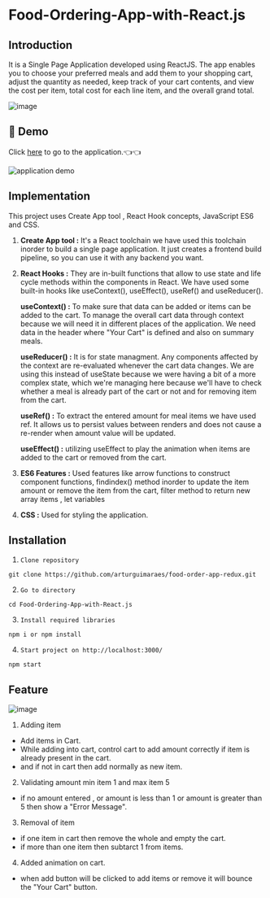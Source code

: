 # Food-Ordering-App-with-React.js

## Introduction
It is a Single Page Application developed using ReactJS. The app enables you to choose your preferred meals and add them to your shopping cart, adjust the quantity as needed, keep track of your cart contents, and view the cost per item, total cost for each line item, and the overall grand total.

![image](https://user-images.githubusercontent.com/65281223/226092425-be426165-f7d3-4c39-aab3-ea89cf5dd124.png)

## :movie_camera: Demo


Click [here](https://food-order-app-with-reactjs.web.app/) to go to the application.👈:point_left:



![application demo](/src/asset/video.gif)

## Implementation
This project uses Create App tool , React Hook concepts, JavaScript ES6 and CSS.

1. **Create App tool :** It's a React toolchain we have used this toolchain inorder to build a single page application. It just creates a frontend build pipeline,
so you can use it with any backend you want.

2. **React Hooks :** They are in-built functions that allow to use state and life cycle methods within the components in React. We have used some built-in hooks like useContext(), useEffect(), useRef() and useReducer().
  
    **useContext() :** To make sure that data can be added or items can be added to the cart. To manage the overall cart data through context because we will need it in different places of the
    application. We need data in the header where "Your Cart" is defined and also on summary meals.

    **useReducer() :** It is for state managment. Any components affected by the context are re-evaluated whenever the cart data changes. We are using this instead of useState because we were having a bit of a more complex state, which we're managing here
    because we'll have to check whether a meal is already part of the cart or not and for removing item from the cart.

    **useRef() :** To extract the entered amount for meal items we have used ref. It allows us to persist values between renders and does not cause a re-render when amount value will be updated.

    **useEffect() :** utilizing useEffect to play the animation when items are added to the cart or removed from the cart.
 
 3. **ES6 Features :** Used features like arrow functions to construct component functions, findindex() method inorder to update the item amount or remove the item from the cart, filter method to return new array items , let variables 
  
 4. **CSS :** Used for styling the application.
 
 ## Installation
 
 1. ```Clone repository```
 
 ```
 git clone https://github.com/arturguimaraes/food-order-app-redux.git
 ```
 
 2. ```Go to directory```
 
 ```
 cd Food-Ordering-App-with-React.js
 ```
 
 3. ```Install required libraries```
 
 ```
 npm i or npm install 
 ```
 
 4. ```Start project on http://localhost:3000/```
 
 ```
 npm start
 ```

## Feature 

![image](https://user-images.githubusercontent.com/65281223/226096602-8c5ddda9-2d0b-4c1a-bc76-6b8f9a751cf2.png)

1. Adding item
- Add items in Cart.
- While adding into cart, control cart to add amount correctly if item is already present in the cart.
- and if not in cart then add normally as new item.

2. Validating amount min item 1 and max item 5
- if no amount entered , or amount is less than 1 or amount is greater than 5 then show a "Error Message".

3. Removal of item 
- if one item in cart then remove the whole and empty the cart.
- if more than one item then subtarct 1 from items.

4. Added animation on cart.
- when add button will be clicked to add items or remove it will bounce the "Your Cart" button.


